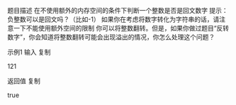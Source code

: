 题目描述
在不使用额外的内存空间的条件下判断一个整数是否是回文数字
提示：
负整数可以是回文吗？（比如-1）
如果你在考虑将数字转化为字符串的话，请注意一下不能使用额外空间的限制
你可以将整数翻转。但是，如果你做过题目“反转数字”，你会知道将整数翻转可能会出现溢出的情况，你怎么处理这个问题？


示例1
输入
复制

121

返回值
复制

true

